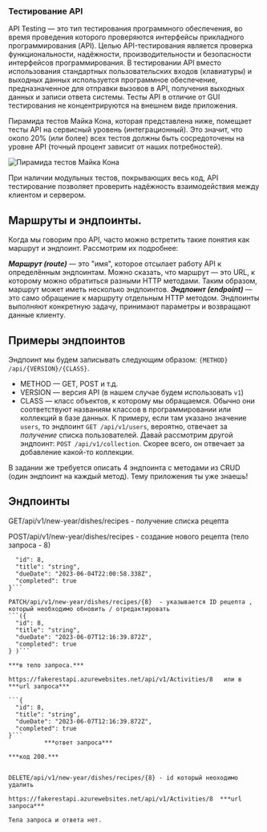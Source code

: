 ### Тестирование API


API Testing — это тип тестирования программного обеспечения, во время проведения которого проверяются интерфейсы прикладного программирования (API). Целью API-тестирования является проверка функциональности, надёжности, производительности и безопасности интерфейсов программирования. В тестировании API вместо использования стандартных пользовательских входов (клавиатуры) и выходных данных используется программное обеспечение, предназначенное для отправки вызовов в API, получения выходных данных и записи ответа системы. Тесты API в отличие от GUI тестирования не концентрируются на внешнем виде приложения.

Пирамида тестов Майка Кона, которая представлена ниже, помещает тесты API на сервисный уровень (интеграционный). Это значит, что около 20% (или более) всех тестов должны быть сосредоточены на уровне API (точный процент зависит от наших потребностей).

![Пирамида тестов Майка Кона](https://media.proglib.io/posts/2021/11/23/5e63498d3c8f6178790ab6ad7d03614a.png)

При наличии модульных тестов, покрывающих весь код, API тестирование позволяет проверить надёжность взаимодействия между клиентом и сервером.

## Маршруты и эндпоинты.

Когда мы говорим про API, часто можно встретить такие понятия как маршрут и эндпоинт. Рассмотрим их подробнее:

***Маршрут (route)*** — это "имя", которое отсылает работу API к определённым эндпоинтам. Можно сказать, что маршрут — это URL, к которому можно обратиться разными HTTP методами. Таким образом, маршрут может иметь несколько эндпоинтов.
***Эндпоинт (endpoint)*** — это само обращение к маршруту отдельным HTTP методом. Эндпоинты выполняют конкретную задачу, принимают параметры и возвращают данные клиенту.



## Примеры эндпоинтов

Эндпоинт мы будем записывать следующим образом: `{METHOD} /api/{VERSION}/{CLASS}`. 

- METHOD — GET, POST и т.д.
- VERSION — версия API (в нашем случае будем использовать `v1`)
- CLASS — класс объектов, к которому мы обращаемся. Обычно они соответствуют названиям классов в программировании или коллекций в базе данных. К примеру, если там указано значение `users`, то эндпоинт `GET /api/v1/users`, вероятно, отвечает за _получение_ списка пользователей. Давай рассмотрим другой эндпоинт: `POST /api/v1/collection`. Скорее всего, он отвечает за добавление какой-то коллекции. 

В задании же требуется описать 4 эндпоинта с методами из CRUD (один эндпоинт на каждый метод). Тему приложения ты уже знаешь!

## Эндпоинты

GET/api/v1/new-year/dishes/recipes  -  получение списка рецепта

POST/api/v1/new-year/dishes/recipes   -  создание нового рецепта (тело запроса - 8)

```{
  "id": 8,
  "title": "string",
  "dueDate": "2023-06-04T22:00:58.338Z",
  "completed": true
}```

PATCH/api/v1/new-year/dishes/recipes/{8}  - указывается ID рецепта , который необходимо обновить / отредактировать
```({
  "id": 8,
  "title": "string",
  "dueDate": "2023-06-07T12:16:39.872Z",
  "completed": true
} )```

***в тело запроса.***

https://fakerestapi.azurewebsites.net/api/v1/Activities/8   или в ***url запроса***

```{
  "id": 8,
  "title": "string",
  "dueDate": "2023-06-07T12:16:39.872Z",
  "completed": true
}```   
          ***ответ запроса***

***код 200.***


DELETE/api/v1/new-year/dishes/recipes/{8} - id который неоходимо удалить

https://fakerestapi.azurewebsites.net/api/v1/Activities/8  ***url запроса***

Тела запроса и ответа нет. 
